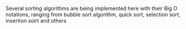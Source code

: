 Several sorting algorithms are being implemented here with their Big O notations, ranging from bubble sort algorithm, quick sort, selection sort, insertion soirt and others
